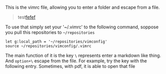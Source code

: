 [](../../readme.md)
This is the vimrc file, allowing you to enter a folder and escape from a file. 

[](test/readme.md)

> test[fefef](.vimrc)
[](.vimrc_windows)



To use that simply set your '~/.vimrc' to the following command, soppose you pull this repositories to `~/repositories`

```
let g:local_path = '~/repositories/vimconfig'
source ~/repositories/vimconfig/.vimrc
```

The main function of it is the key `\` represents enter a markdown like thing. And `option+\` escape from the file. For example, try the key with the following entry. Sometimes, with pdf, it is able to open that file

[](test.py)
